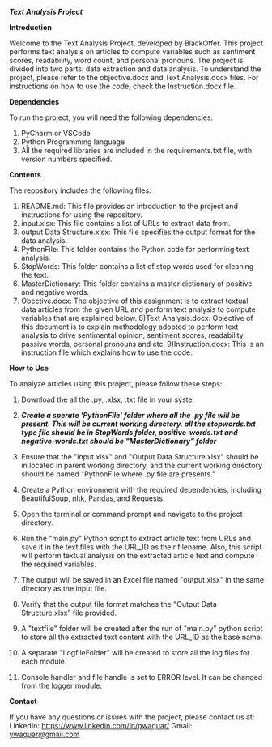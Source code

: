 ***Text Analysis Project***

**Introduction**

Welcome to the Text Analysis Project, developed by BlackOffer. This project performs text analysis on articles to compute variables such as sentiment scores, readability, word count, and personal pronouns. The project is divided into two parts: data extraction and data analysis. To understand the project, please refer to the objective.docx and Text Analysis.docx files. For instructions on how to use the code, check the Instruction.docx file.

**Dependencies**

To run the project, you will need the following dependencies:
1) PyCharm or VSCode
2) Python Programming language
3) All the required libraries are included in the requirements.txt file, with version numbers specified.

**Contents**

The repository includes the following files:

1) README.md: This file provides an introduction to the project and instructions for using the repository.
2) input.xlsx: This file contains a list of URLs to extract data from.
3) output Data Structure.xlsx: This file specifies the output format for the data analysis.
4) PythonFile: This folder contains the Python code for performing text analysis.
5) StopWords: This folder contains a list of stop words used for cleaning the text.
6) MasterDictionary: This folder contains a master dictionary of positive and negative words.
7) Obective.docx: The objective of this assignment is to extract textual data articles from the given URL and perform text analysis to compute variables that are       explained below.
8)Text Analysis.docx: Objective of this document is to explain methodology adopted to perform text analysis to drive sentimental opinion, sentiment scores,         readability, passive words, personal pronouns and etc.
9)Instruction.docx: This is an instruction file which explains how to use the code.

**How to Use**

To analyze articles using this project, please follow these steps:
1) Download the all the .py, .xlsx, .txt file in your syste,
2)  ***Create a sperate 'PythonFile' folder where all the .py file will be present. This will be current working directory.
  all the stopwords.txt type file should be in StopWords folder, positive-words.txt and negative-words.txt should be "MasterDictionary" folder***

3) Ensure that the "input.xlsx" and "Output Data Structure.xlsx" should be in located in parent working directory, and the current working directory should be named "PythonFile where .py file are presents."
4) Create a Python environment with the required dependencies, including BeautifulSoup, nltk, Pandas, and Requests.
5) Open the terminal or command prompt and navigate to the project directory.
6) Run the "main.py" Python script to extract article text from URLs and save it in the text files with the URL_ID as their filename. Also, this script will perform
textual analysis on the extracted article text and compute the required variables.
7) The output will be saved in an Excel file named "output.xlsx" in the same directory as the input file.
8) Verify that the output file format matches the "Output Data Structure.xlsx" file provided.
9) A "textfile" folder will be created after the run of "main.py" python script to store all the extracted text content with the URL_ID as the base name.
10) A separate "LogfileFolder" will be created to store all the log files for each module.
11) Console handler and file handle is set to ERROR level. It can be changed from the logger module.


**Contact**

If you have any questions or issues with the project, please contact us at:
LinkedIn: https://www.linkedin.com/in/pwaquar/
Gmail: ywaquar@gmail.com
